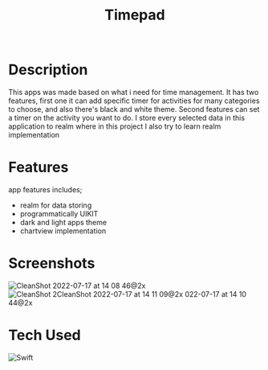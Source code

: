 <div align="center">
      <h1> <br/>Timepad</h1>
     </div>
<p align="center"> <a href="https://twitter.com/farisariep" target="_blank"><img alt="" src="https://img.shields.io/badge/Twitter-1DA1F2?style=normal&logo=twitter&logoColor=white" style="vertical-align:center" /></a> <a href="https://www.linkedin.com/in/farisarie/" target="_blank"><img alt="" src="https://img.shields.io/badge/LinkedIn-0077B5?style=normal&logo=linkedin&logoColor=white" style="vertical-align:center" /></a> </p>

# Description
This apps was made based on what i need for time management. It has two features, first one it can add specific timer for activities for many categories to choose, and also there's black and white theme. Second features can set a timer on the activity you want to do. I store every selected data in this application to realm where in this project I also try to learn realm implementation

# Features
app features includes;
- realm for data storing
- programmatically UIKIT
- dark and light apps theme
- chartview implementation


# Screenshots
![CleanShot 2022-07-17 at 14 08 46@2x](https://user-images.githubusercontent.com/79908524/179387908-1d44aac3-c17e-4065-84de-a732273f5650.png)
![CleanShot 2![CleanShot 2022-07-17 at 14 11 09@2x](https://user-images.githubusercontent.com/79908524/179387989-bc423a86-510c-462b-b049-806f77dea653.png)
022-07-17 at 14 10 44@2x](https://user-images.githubusercontent.com/79908524/179387972-5d67f2d6-55bf-4d2d-a55d-3d242c740646.png)



# Tech Used

 ![Swift](https://img.shields.io/badge/swift-F54A2A?style=for-the-badge&logo=swift&logoColor=white)
      


 

